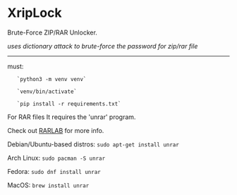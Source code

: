 # XripLock
Brute-Force ZIP/RAR Unlocker.

*uses dictionary attack to brute-force the password for zip/rar file*

***

must:
       
       `python3 -m venv venv`
       
       `venv/bin/activate`
       
       `pip install -r requirements.txt`

For RAR files It requires the 'unrar' program.

Check out [RARLAB](https://www.rarlab.com/rar_add.htm) for more info.

  Debian/Ubuntu-based distros:
  `sudo apt-get install unrar`

  Arch Linux:
    `sudo pacman -S unrar`

  Fedora:
    `sudo dnf install unrar`

MacOS:
  `brew install unrar`
